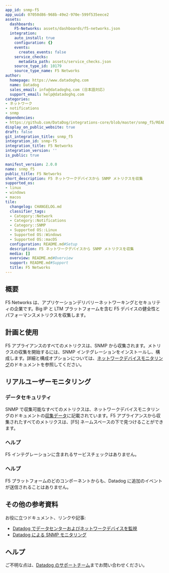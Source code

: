 ```yaml
---
app_id: snmp-f5
app_uuid: 07050d86-968b-49e2-970e-599f535eece2
assets:
  dashboards:
    F5-Networks: assets/dashboards/f5-networks.json
  integration:
    auto_install: true
    configuration: {}
    events:
      creates_events: false
    service_checks:
      metadata_path: assets/service_checks.json
    source_type_id: 10179
    source_type_name: F5 Networks
author:
  homepage: https://www.datadoghq.com
  name: Datadog
  sales_email: info@datadoghq.com (日本語対応)
  support_email: help@datadoghq.com
categories:
- ネットワーク
- notifications
- snmp
dependencies:
- https://github.com/DataDog/integrations-core/blob/master/snmp_f5/README.md
display_on_public_website: true
draft: false
git_integration_title: snmp_f5
integration_id: snmp-f5
integration_title: F5 Networks
integration_version: ''
is_public: true

manifest_version: 2.0.0
name: snmp_f5
public_title: F5 Networks
short_description: F5 ネットワークデバイスから SNMP メトリクスを収集
supported_os:
- linux
- windows
- macos
tile:
  changelog: CHANGELOG.md
  classifier_tags:
  - Category::Network
  - Category::Notifications
  - Category::SNMP
  - Supported OS::Linux
  - Supported OS::Windows
  - Supported OS::macOS
  configuration: README.md#Setup
  description: F5 ネットワークデバイスから SNMP メトリクスを収集
  media: []
  overview: README.md#Overview
  support: README.md#Support
  title: F5 Networks
---
```


<!--  SOURCED FROM https://github.com/DataDog/integrations-core -->


## 概要

F5 Networks は、アプリケーションデリバリーネットワーキングとセキュリティの企業です。Big IP と LTM プラットフォームを含む F5 デバイスの健全性とパフォーマンスメトリクスを収集します。

## 計画と使用

F5 アプライアンスのすべてのメトリクスは、SNMP から収集されます。メトリクスの収集を開始するには、SNMP インテグレーションをインストールし、構成します。詳細と構成オプションについては、[ネットワークデバイスモニタリング][1]のドキュメントを参照してください。

## リアルユーザーモニタリング

### データセキュリティ

SNMP で収集可能なすべてのメトリクスは、ネットワークデバイスモニタリングのドキュメントの[収集データ][2]に記載されています。F5 アプライアンスから収集されたすべてのメトリクスは、[F5] ネームスペースの下で見つけることができます。

### ヘルプ

F5 インテグレーションに含まれるサービスチェックはありません。

### ヘルプ

F5 プラットフォームのどのコンポーネントからも、Datadog に追加のイベントが送信されることはありません。

## その他の参考資料

お役に立つドキュメント、リンクや記事:

* [Datadog でデータセンターおよびネットワークデバイスを監視][3]
* [Datadog による SNMP モニタリング][4]

## ヘルプ

ご不明な点は、[Datadog のサポートチーム][5]までお問い合わせください。

[1]: https://docs.datadoghq.com/ja/network_monitoring/devices/setup
[2]: https://docs.datadoghq.com/ja/network_monitoring/devices/data
[3]: https://www.datadoghq.com/blog/datacenter-monitoring-dashboards/
[4]: https://www.datadoghq.com/blog/monitor-snmp-with-datadog/
[5]: https://docs.datadoghq.com/ja/help/
